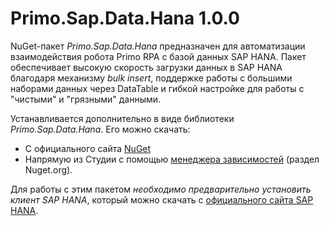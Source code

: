 # Primo.Sap.Data.Hana 1.0.0

NuGet-пакет *Primo.Sap.Data.Hana* предназначен для автоматизации взаимодействия робота Primo RPA с базой данных SAP HANA. 
Пакет обеспечивает высокую скорость загрузки данных в SAP HANA благодаря механизму *bulk insert*, поддержке работы с большими наборами данных через DataTable и гибкой настройке для работы с "чистыми" и "грязными" данными.

Устанавливается дополнительно в виде библиотеки *Primo.Sap.Data.Hana*. Его можно скачать:  
- С официального сайта [NuGet](https://www.nuget.org/packages/Primo.Sap.Data.Hana)  
- Напрямую из Студии с помощью [менеджера зависимостей](https://docs.primo-rpa.ru/primo-rpa/primo-studio/projects/manage-dependencies#menedzher-zavisimostei) (раздел Nuget.org).  

Для работы с этим пакетом *необходимо предварительно установить клиент SAP HANA*, который можно скачать с [официального сайта SAP HANA](https://tools.hana.ondemand.com/#hanatools).




